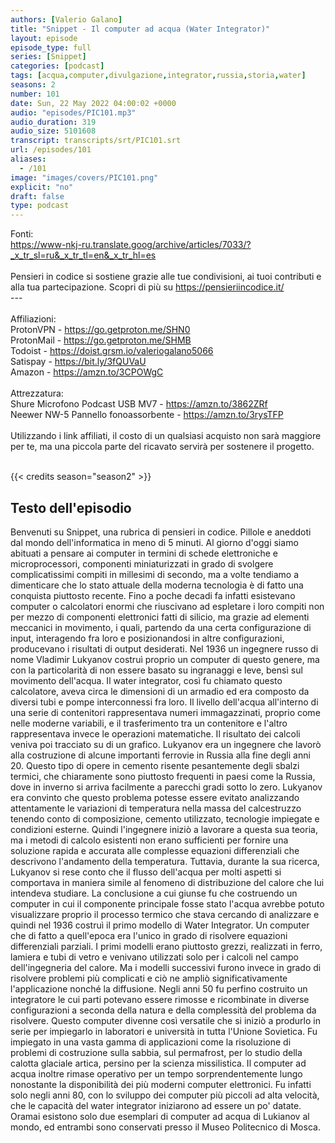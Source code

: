 ```yaml
---
authors: [Valerio Galano]
title: "Snippet - Il computer ad acqua (Water Integrator)"
layout: episode
episode_type: full
series: [Snippet]
categories: [podcast]
tags: [acqua,computer,divulgazione,integrator,russia,storia,water]
seasons: 2
number: 101
date: Sun, 22 May 2022 04:00:02 +0000
audio: "episodes/PIC101.mp3"
audio_duration: 319
audio_size: 5101608
transcript: transcripts/srt/PIC101.srt
url: /episodes/101
aliases: 
  - /101
image: "images/covers/PIC101.png"
explicit: "no"
draft: false
type: podcast
---
```

Fonti: <br /><a href="https://www-nkj-ru.translate.goog/archive/articles/7033/?_x_tr_sl=ru&_x_tr_tl=en&_x_tr_hl=es" rel="noopener">https://www-nkj-ru.translate.goog/archive/articles/7033/?_x_tr_sl=ru&_x_tr_tl=en&_x_tr_hl=es</a><br /><br />Pensieri in codice si sostiene grazie alle tue condivisioni, ai tuoi contributi e alla tua partecipazione. Scopri di più su <a href="https://pensieriincodice.it/" rel="noopener">https://pensieriincodice.it/</a> <br />---<br /><br />Affiliazioni:<br />ProtonVPN - <a href="https://go.getproton.me/SHN0" rel="noopener">https://go.getproton.me/SHN0</a> <br />ProtonMail - <a href="https://go.getproton.me/SHMB" rel="noopener">https://go.getproton.me/SHMB</a> <br />Todoist - <a href="https://doist.grsm.io/valeriogalano5066" rel="noopener">https://doist.grsm.io/valeriogalano5066</a> <br />Satispay - <a href="https://bit.ly/3fQUVaU" rel="noopener">https://bit.ly/3fQUVaU</a> <br />Amazon - <a href="https://amzn.to/3CPOWgC" rel="noopener">https://amzn.to/3CPOWgC</a> <br /><br />Attrezzatura:<br />Shure Microfono Podcast USB MV7 - <a href="https://amzn.to/3862ZRf" rel="noopener">https://amzn.to/3862ZRf</a> <br />Neewer NW-5 Pannello fonoassorbente - <a href="https://amzn.to/3rysTFP" rel="noopener">https://amzn.to/3rysTFP</a> <br /><br />Utilizzando i link affiliati, il costo di un qualsiasi acquisto non sarà maggiore per te, ma una piccola parte del ricavato servirà per sostenere il progetto.<br /><br />

{{< credits season="season2" >}}

<!-- more -->

## Testo dell'episodio

Benvenuti su Snippet, una rubrica di pensieri in codice. Pillole e aneddoti dal mondo dell'informatica
in meno di 5 minuti.
Al giorno d'oggi siamo abituati a pensare ai computer in termini di schede elettroniche
e microprocessori, componenti miniaturizzati in grado di svolgere complicatissimi compiti
in millesimi di secondo, ma a volte tendiamo a dimenticare che lo stato attuale della moderna
tecnologia è di fatto una conquista piuttosto recente. Fino a poche decadi fa infatti esistevano
computer o calcolatori enormi che riuscivano ad espletare i loro compiti non per mezzo
di componenti elettronici fatti di silicio, ma grazie ad elementi meccanici in movimento,
i quali, partendo da una certa configurazione di input, interagendo fra loro e posizionandosi
in altre configurazioni, producevano i risultati di output desiderati. Nel 1936 un ingegnere
russo di nome Vladimir Lukyanov costruì proprio un computer di questo genere, ma con la particolarità
di non essere basato su ingranaggi e leve, bensì sul movimento dell'acqua. Il water
integrator, così fu chiamato questo calcolatore, aveva circa le dimensioni di un armadio ed
era composto da diversi tubi e pompe interconnessi fra loro. Il livello dell'acqua all'interno
di una serie di contenitori rappresentava numeri immagazzinati, proprio come nelle moderne
variabili, e il trasferimento tra un contenitore e l'altro rappresentava invece le operazioni
matematiche. Il risultato dei calcoli veniva poi tracciato su di un grafico. Lukyanov era
un ingegnere che lavorò alla costruzione di alcune importanti ferrovie in Russia alla
fine degli anni 20. Questo tipo di opere in cemento risente pesantemente degli sbalzi
termici, che chiaramente sono piuttosto frequenti in paesi come la Russia, dove in inverno si
arriva facilmente a parecchi gradi sotto lo zero. Lukyanov era convinto che questo
problema potesse essere evitato analizzando attentamente le variazioni di temperatura
nella massa del calcestruzzo tenendo conto di composizione, cemento utilizzato, tecnologie
impiegate e condizioni esterne. Quindi l'ingegnere iniziò a lavorare a questa sua teoria, ma
i metodi di calcolo esistenti non erano sufficienti per fornire una soluzione rapida e accurata
alle complesse equazioni differenziali che descrivono l'andamento della temperatura.
Tuttavia, durante la sua ricerca, Lukyanov si rese conto che il flusso dell'acqua per
molti aspetti si comportava in maniera simile al fenomeno di distribuzione del calore che
lui intendeva studiare. La conclusione a cui giunse fu che costruendo un computer in cui
il componente principale fosse stato l'acqua avrebbe potuto visualizzare proprio il processo
termico che stava cercando di analizzare e quindi nel 1936 costruì il primo modello
di Water Integrator. Un computer che di fatto a quell'epoca era l'unico in grado di risolvere
equazioni differenziali parziali. I primi modelli erano piuttosto grezzi, realizzati
in ferro, lamiera e tubi di vetro e venivano utilizzati solo per i calcoli nel campo dell'ingegneria
del calore. Ma i modelli successivi furono invece in grado di risolvere problemi più
complicati e ciò ne ampliò significativamente l'applicazione nonché la diffusione. Negli
anni 50 fu perfino costruito un integratore le cui parti potevano essere rimosse e ricombinate
in diverse configurazioni a seconda della natura e della complessità del problema da
risolvere. Questo computer divenne così versatile che si iniziò a produrlo in serie
per impiegarlo in laboratori e università in tutta l'Unione Sovietica. Fu impiegato
in una vasta gamma di applicazioni come la risoluzione di problemi di costruzione sulla
sabbia, sul permafrost, per lo studio della calotta glaciale artica, persino per la scienza
missilistica. Il computer ad acqua inoltre rimase operativo per un tempo sorprendentemente
lungo nonostante la disponibilità dei più moderni computer elettronici. Fu infatti solo
negli anni 80, con lo sviluppo dei computer più piccoli ad alta velocità, che le capacità
del water integrator iniziarono ad essere un po' datate. Oramai esistono solo due esemplari
di computer ad acqua di Lukianov al mondo, ed entrambi sono conservati presso il Museo
Politecnico di Mosca.

